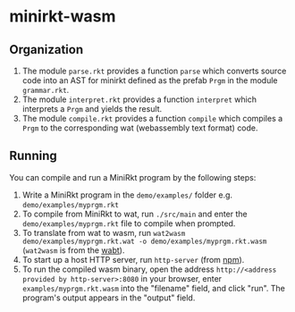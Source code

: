 # minirkt-wasm

## Organization

1. The module `parse.rkt` provides a function `parse` which converts source code
   into an AST for minirkt defined as the prefab `Prgm` in the module
   `grammar.rkt`.
2. The module `interpret.rkt` provides a function `interpret` which interprets a
   `Prgm` and yields the result.
3. The module `compile.rkt` provides a function `compile` which compiles a
   `Prgm` to the corresponding wat (webassembly text format) code.

## Running

You can compile and run a MiniRkt program by the following steps:

1. Write a MiniRkt program in the `demo/examples/` folder e.g.
   `demo/examples/myprgm.rkt`
2. To compile from MiniRkt to wat, run `./src/main` and enter the
   `demo/examples/myprgm.rkt` file to compile when prompted.
3. To translate from wat to wasm, run
   `wat2wasm demo/examples/myprgm.rkt.wat -o demo/examples/myprgm.rkt.wasm`
   (`wat2wasm` is from the [wabt](https://github.com/WebAssembly/wabt)).
4. To start up a host HTTP server, run `http-server` (from
   [npm](https://www.npmjs.com/package/http-server)).
5. To run the compiled wasm binary, open the address
   `http://<address provided by http-server>:8080` in your browser, enter
   `examples/myprgm.rkt.wasm` into the "filename" field, and click "run". The
   program's output appears in the "output" field.

